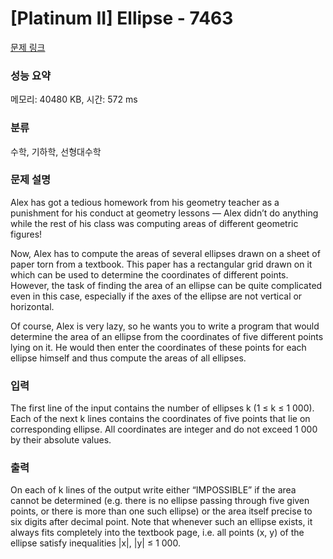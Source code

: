 # [Platinum II] Ellipse - 7463 

[문제 링크](https://www.acmicpc.net/problem/7463) 

### 성능 요약

메모리: 40480 KB, 시간: 572 ms

### 분류

수학, 기하학, 선형대수학

### 문제 설명

<p>Alex has got a tedious homework from his geometry teacher as a punishment for his conduct at geometry lessons — Alex didn’t do anything while the rest of his class was computing areas of different geometric figures!</p>

<p>Now, Alex has to compute the areas of several ellipses drawn on a sheet of paper torn from a textbook. This paper has a rectangular grid drawn on it which can be used to determine the coordinates of different points. However, the task of finding the area of an ellipse can be quite complicated even in this case, especially if the axes of the ellipse are not vertical or horizontal.</p>

<p>Of course, Alex is very lazy, so he wants you to write a program that would determine the area of an ellipse from the coordinates of five different points lying on it. He would then enter the coordinates of these points for each ellipse himself and thus compute the areas of all ellipses.</p>

### 입력 

 <p>The first line of the input contains the number of ellipses k (1 ≤ k ≤ 1 000). Each of the next k lines contains the coordinates of five points that lie on corresponding ellipse. All coordinates are integer and do not exceed 1 000 by their absolute values.<span style="display: none;"> </span></p>

### 출력 

 <p>On each of k lines of the output write either “IMPOSSIBLE” if the area cannot be determined (e.g. there is no ellipse passing through five given points, or there is more than one such ellipse) or the area itself precise to six digits after decimal point. Note that whenever such an ellipse exists, it always fits completely into the textbook page, i.e. all points (x, y) of the ellipse satisfy inequalities |x|, |y| ≤ 1 000.</p>

